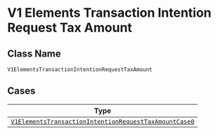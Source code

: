 
# V1 Elements Transaction Intention Request Tax Amount

## Class Name

`V1ElementsTransactionIntentionRequestTaxAmount`

## Cases

| Type |
|  --- |
| [`V1ElementsTransactionIntentionRequestTaxAmountCase0`](../../../doc/models/containers/v1-elements-transaction-intention-request-tax-amount-case-0.md) |

